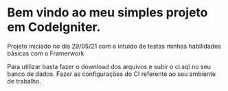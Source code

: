 <h1>Bem vindo ao meu simples projeto em CodeIgniter.</h1>
<p>Projeto iniciado no dia 29/05/21 com o intuido de testas minhas habilidades básicas com o Framerwork</p>

Para utilizar basta fazer o download dos arquivos e subir o ci.sql no seu banco de dados.
Fazer as configurações do CI referente ao seu ambiente de trabalho.
